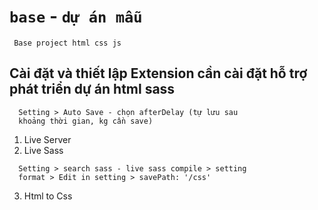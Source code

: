 # `base` - `dự án mẫu`
```
 Base project html css js
```

## Cài đặt và thiết lập Extension cần cài đặt hỗ trợ phát triển dự án html sass
```
  Setting > Auto Save - chọn afterDelay (tự lưu sau
  khoảng thời gian, kg cần save)
```
1. Live Server
2. Live Sass
```
  Setting > search sass - live sass compile > setting
  format > Edit in setting > savePath: '/css'
```
3. Html to Css
